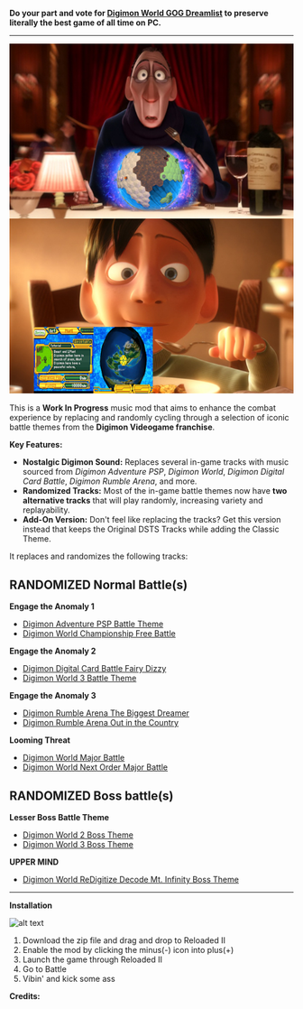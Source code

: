 **Do your part and vote for [Digimon World GOG Dreamlist](https://www.gog.com/dreamlist/game/digimon-world-1999) to preserve literally the best game of all time on PC.**

***

![alt text](img/World%20Championship%20the%20GOAT.png)

This is a **Work In Progress** music mod that aims to enhance the combat experience by replacing and randomly cycling through a selection of iconic battle themes from the **Digimon Videogame franchise**.

**Key Features:**

* **Nostalgic Digimon Sound:** Replaces several in-game tracks with music sourced from *Digimon Adventure PSP*, *Digimon World*, *Digimon Digital Card Battle*, *Digimon Rumble Arena*, and more.
* **Randomized Tracks:** Most of the in-game battle themes now have **two alternative tracks** that will play randomly, increasing variety and replayability.
* **Add-On Version:** Don't feel like replacing the tracks? Get this version instead that keeps the Original DSTS Tracks while adding the Classic Theme.

It replaces and randomizes the following tracks:

## RANDOMIZED Normal Battle(s)

**Engage the Anomaly 1**

* [Digimon Adventure PSP Battle Theme](https://youtu.be/tWT9k6a5BWE)
* [Digimon World Championship Free Battle](https://youtu.be/yX2PzoD4Wpg)

**Engage the Anomaly 2**

* [Digimon Digital Card Battle Fairy Dizzy](https://youtu.be/Rp_b2bhEhq0)
* [Digimon World 3 Battle Theme](https://youtu.be/RA4B73ezavA)

**Engage the Anomaly 3**

* [Digimon Rumble Arena The Biggest Dreamer](https://youtu.be/tBS70leI4YY)
* [Digimon Rumble Arena Out in the Country](https://youtu.be/8KDzQmA4WeQ)

**Looming Threat**

* [Digimon World Major Battle](https://youtu.be/zn2LH1sGAks)
* [Digimon World Next Order Major Battle](https://youtu.be/PHiz-dJKq4Q)

## RANDOMIZED Boss battle(s)

**Lesser Boss Battle Theme**

* [Digimon World 2 Boss Theme](https://youtu.be/hAbilojz4VA)
* [Digimon World 3 Boss Theme](https://youtu.be/2r-IVc4AezA)

**UPPER MIND**

* [Digimon World ReDigitize Decode Mt. Infinity Boss Theme](https://youtu.be/oIYRp7xWXDE)

***

**Installation**

![alt text](img/Installation.gif)

1.  Download the zip file and drag and drop to Reloaded II
2.  Enable the mod by clicking the minus(-) icon into plus(+)
3.  Launch the game through Reloaded II
4.  Go to Battle
5.  Vibin' and kick some ass

**Credits:**
